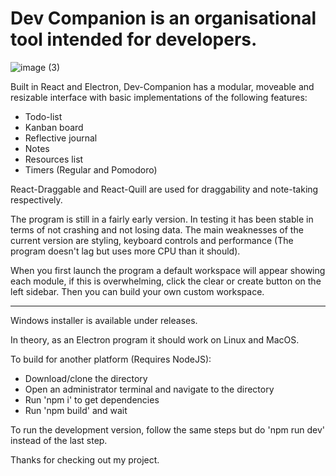 <h1>Dev Companion is an organisational tool intended for developers.</h1>

![image (3)](https://github.com/J-Wll/dev-companion/assets/80954812/04b988e7-d858-46a2-ad20-1959737cf5f1)

Built in React and Electron, Dev-Companion has a modular, moveable and resizable interface with basic implementations of the following features:
- Todo-list
- Kanban board
- Reflective journal
- Notes
- Resources list
- Timers (Regular and Pomodoro)

React-Draggable and React-Quill are used for draggability and note-taking respectively. 

The program is still in a fairly early version. In testing it has been stable in terms of not crashing and not losing data.
The main weaknesses of the current version are styling, keyboard controls and performance (The program doesn't lag but uses more CPU than it should). 

When you first launch the program a default workspace will appear showing each module, if this is overwhelming, click the clear or create button on the left sidebar. Then you can build your own custom workspace.
<hr>
Windows installer is available under releases.

In theory, as an Electron program it should work on Linux and MacOS.

To build for another platform (Requires NodeJS):
- Download/clone the directory
- Open an administrator terminal and navigate to the directory
- Run 'npm i' to get dependencies
- Run 'npm build' and wait

To run the development version, follow the same steps but do 'npm run dev' instead of the last step.

Thanks for checking out my project.
